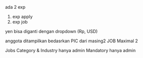ada 2 exp
1. exp apply
2. exp job

yen bisa diganti dengan dropdown (Rp, USD)

anggota ditampilkan bedasrkan PIC dari masing2 JOB Maximal 2


Jobs Category & Industry hanya admin
Mandatory hanya admin
